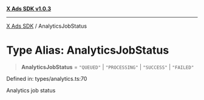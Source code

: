 [**X Ads SDK v1.0.3**](../README.md)

***

[X Ads SDK](../globals.md) / AnalyticsJobStatus

# Type Alias: AnalyticsJobStatus

> **AnalyticsJobStatus** = `"QUEUED"` \| `"PROCESSING"` \| `"SUCCESS"` \| `"FAILED"`

Defined in: types/analytics.ts:70

Analytics job status
